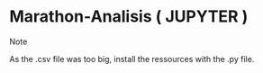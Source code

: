 # Marathon-Analisis ( JUPYTER )

> [!NOTE]
As the .csv file was too big, install the ressources with the .py file.
